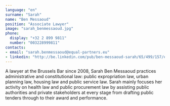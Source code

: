 ```yaml
---
language: "en"
surname: "Sarah"
name: "Ben Messaoud"
position: "Associate Lawyer"
image: "sarah_benmessaoud.jpg"
phone:
  display: "+32 2 899 9811"
  number: "003228999811"
contacts:
- email: "sarah.benmessaoud@equal-partners.eu"
- linkedin: "http://be.linkedin.com/pub/ben-messaoud-sarah/65/499/157/en"
---
```

A lawyer at the Brussels Bar since 2008, Sarah Ben Messaoud practices administrative and constitutional law: public expropriation law, urban planning law, housing law and public service law. Sarah mainly focuses her activity on health law and public procurement law by assisting public authorities and private stakeholders at every stage from drafting public tenders through to their award and performance.